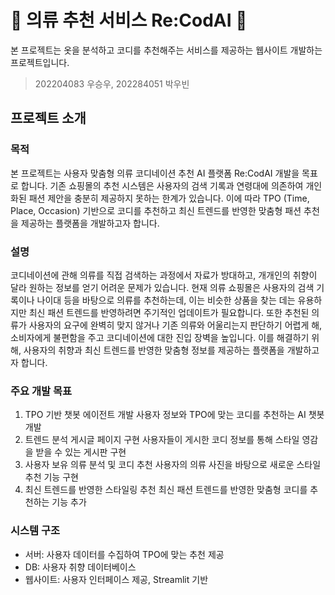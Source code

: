 # 👔 의류 추천 서비스 Re:CodAI 👗
본 프로젝트는 옷을 분석하고 코디를 추천해주는 서비스를 제공하는 웹사이트 개발하는 프로젝트입니다.
> 202204083 우승우, 202284051 박우빈
## 프로젝트 소개

### 목적
본 프로젝트는 사용자 맞춤형 의류 코디네이션 추천 AI 플랫폼 Re:CodAI 개발을 목표로 합니다. 
기존 쇼핑몰의 추천 시스템은 사용자의 검색 기록과 연령대에 의존하여 개인화된 패션 제안을 충분히 제공하지 못하는 한계가 있습니다. 이에 따라 TPO (Time, Place, Occasion) 기반으로 코디를 추천하고 최신 트렌드를 반영한 맞춤형 패션 추천을 제공하는 플랫폼을 개발하고자 합니다.

### 설명
코디네이션에 관해 의류를 직접 검색하는 과정에서 자료가 방대하고, 개개인의 취향이 달라 원하는 정보를 얻기 어려운 문제가 있습니다. 현재 의류 쇼핑몰은 사용자의 검색 기록이나 나이대 등을 바탕으로 의류를 추천하는데, 이는 비슷한 상품을 찾는 데는 유용하지만 최신 패션 트렌드를 반영하려면 주기적인 업데이트가 필요합니다. 또한 추천된 의류가 사용자의 요구에 완벽히 맞지 않거나 기존 의류와 어울리는지 판단하기 어렵게 해, 소비자에게 불편함을 주고 코디네이션에 대한 진입 장벽을 높입니다. 이를 해결하기 위해, 사용자의 취향과 최신 트렌드를 반영한 맞춤형 정보를 제공하는 플랫폼을 개발하고자 합니다.

### 주요 개발 목표
1. TPO 기반 챗봇 에이전트 개발
사용자 정보와 TPO에 맞는 코디를 추천하는 AI 챗봇 개발
2. 트렌드 분석 게시글 페이지 구현
사용자들이 게시한 코디 정보를 통해 스타일 영감을 받을 수 있는 게시판 구현
3. 사용자 보유 의류 분석 및 코디 추천
사용자의 의류 사진을 바탕으로 새로운 스타일 추천 기능 구현
4. 최신 트렌드를 반영한 스타일링 추천
최신 패션 트렌드를 반영한 맞춤형 코디를 추천하는 기능 추가

### 시스템 구조
* 서버: 사용자 데이터를 수집하여 TPO에 맞는 추천 제공
* DB: 사용자 취향 데이터베이스
* 웹사이트: 사용자 인터페이스 제공, Streamlit 기반

  






